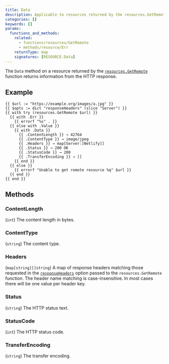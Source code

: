 ```yaml
---
title: Data
description: Applicable to resources returned by the resources.GetRemote function, returns information from the HTTP response.
categories: []
keywords: []
params:
  functions_and_methods:
    related:
      - functions/resources/GetRemote
      - methods/resource/Err
    returnType: map
    signatures: [RESOURCE.Data]
---
```


The `Data` method on a resource returned by the [`resources.GetRemote`] function returns information from the HTTP response.

[`resources.GetRemote`]: /functions/resources/getremote/

## Example

```go-html-template
{{ $url := "https://example.org/images/a.jpg" }}
{{ $opts := dict "responseHeaders" (slice "Server") }}
{{ with try (resources.GetRemote $url) }}
  {{ with .Err }}
    {{ errorf "%s" . }}
  {{ else with .Value }}
    {{ with .Data }}
      {{ .ContentLength }} → 42764
      {{ .ContentType }} → image/jpeg
      {{ .Headers }} → map[Server:[Netlify]]
      {{ .Status }} → 200 OK
      {{ .StatusCode }} → 200
      {{ .TransferEncoding }} → []
    {{ end }}
  {{ else }}
    {{ errorf "Unable to get remote resource %q" $url }}
  {{ end }}
{{ end }}
```

## Methods

### ContentLength

(`int`) The content length in bytes.

### ContentType

(`string`) The content type.

### Headers

(`map[string][]string`) A map of response headers matching those requested in the [`responseHeaders`] option passed to the `resources.GetRemote` function. The header name matching is case-insensitive. In most cases there will be one value per header key.

### Status

(`string`) The HTTP status text.

### StatusCode

(`int`) The HTTP status code.

### TransferEncoding

(`string`) The transfer encoding.

[`resources.GetRemote`]: /functions/resources/getremote/
[`responseHeaders`]: /functions/resources/getremote/#responseheaders
